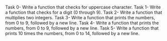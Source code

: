 Task 0- Write a function that checks for uppercase character.
Task 1- Write a function that checks for a digit (0 through 9).
Task 2- Write a function that multiplies two integers.
Task 3- Write a function that prints the numbers, from 0 to 9, followed by a new line.
Task 4- Write a function that prints the numbers, from 0 to 9, followed by a new line.
Task 5- Write a function that prints 10 times the numbers, from 0 to 14, followed by a new line.
